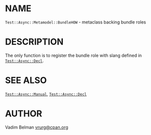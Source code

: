 NAME
====



`Test::Async::Metamodel::BundleHOW` - metaclass backing bundle roles

DESCRIPTION
===========



The only function is to register the bundle role with slang defined in [`Test::Async::Decl`](https://github.com/vrurg/raku-Test-Async/blob/v0.0.8/docs/md/Test/Async/Decl.md).

SEE ALSO
========

[`Test::Async::Manual`](https://github.com/vrurg/raku-Test-Async/blob/v0.0.8/docs/md/Test/Async/Manual.md), [`Test::Async::Decl`](https://github.com/vrurg/raku-Test-Async/blob/v0.0.8/docs/md/Test/Async/Decl.md)

AUTHOR
======

Vadim Belman <vrurg@cpan.org>

